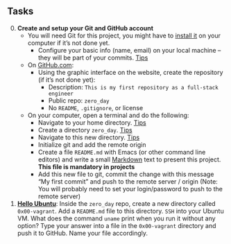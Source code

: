## Tasks
0. **Create and setup your Git and GitHub account**
    - You will need Git for this project, you might have to [install it](https://git-scm.com/book/en/v2/Getting-Started-Installing-Git) on your computer if it’s not done yet.
      - Configure your basic info (name, email) on your local machine – they will be part of your commits. [Tips](https://git-scm.com/book/en/v2/Getting-Started-First-Time-Git-Setup)
    - On [GitHub.com](https://github.com/):
      - Using the graphic interface on the website, create the repository (if it’s not done yet):
        - Description: `This is my first repository as a full-stack engineer`
        - Public repo: `zero_day`
        - No `README`, `.gitignore`, or license
    - On your computer, open a terminal and do the following:
      - Navigate to your home directory. [Tips](https://linuxconfig.org/single-linux-command-to-return-to-home-directory)
      - Create a directory `zero_day`. [Tips](https://help.ubuntu.com/community/Beginners/BashScripting)
      - Navigate to this new directory. [Tips](https://askubuntu.com/questions/232442/how-do-i-navigate-between-directories-in-terminal)
      - Initialize git and add the remote origin
      - Create a file `README.md` with Emacs (or other command line editors) and write a small [Markdown](https://wordpress.com/support/markdown-quick-reference/) text to present this project. **This file is mandatory in projects**
      - Add this new file to git, commit the change with this message “My first commit” and push to the remote server / origin (Note: You will probably need to set your login/password to push to the remote server)
1. [**Hello Ubuntu**](https://github.com/JoGMG/zero_day/blob/main/0x00-vagrant/0-hello_ubuntu): Inside the `zero_day` repo, create a new directory called `0x00-vagrant`. Add a `README.md` file to this directory. `SSH` into your Ubuntu VM. What does the command `uname` print when you run it without any option? Type your answer into a file in the `0x00-vagrant` directory and push it to GitHub. Name your file accordingly.
